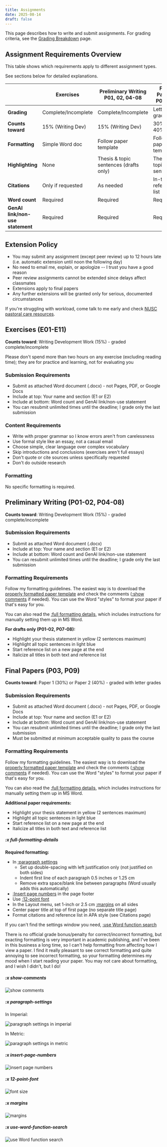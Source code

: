 ```yaml
---
title: Assignments
date: 2025-08-14
draft: false
---
```


This page describes how to write and submit assignments. For grading criteria, see the [Grading Breakdown](/course-info/grading-breakdown) page.

## Assignment Requirements Overview

This table shows which requirements apply to different assignment types.
>
See sections below for detailed explanations.

| | **Exercises** | **Preliminary Writing**<br>P01, 02, 04-08 | **Final Papers**<br>P03, 09 |
|---|---|---|---|
| **Grading** | Complete/Incomplete | Complete/Incomplete | Letter grade |
| **Counts toward** | 15% (Writing Dev) | 15% (Writing Dev) | 30% or 40% |
| **Formatting** | Simple Word doc | Follow paper template | Follow paper template |
| **Highlighting** | None | Thesis & topic sentences (drafts only) | Thesis & topic sentences |
| **Citations** | Only if requested | As needed | In-text & reference list |
| **Word count** | Required | Required | Required |
| **GenAI link/non-use statement** | Required | Required | Required |

## Extension Policy

- You may submit any assignment (except peer review) up to 12 hours late (i.e. automatic extension until noon the following day)
- No need to email me, explain, or apologize -- I trust you have a good reason
- Peer review assignments cannot be extended since delays affect classmates
- Extensions apply to final papers
- Any further extensions will be granted only for serious, documented circumstances

If you're struggling with workload, come talk to me early and check [NUSC pastoral care resources](https://tinyurl.com/nuscpastoralcare).

## Exercises (E01-E11)

**Counts toward**: Writing Development Work (15%) - graded complete/incomplete

Please don't spend more than two hours on any exercise (excluding reading time); they are for practice and learning, not for evaluating you

### Submission Requirements

- Submit as attached Word document (.docx) - not Pages, PDF, or Google Docs
- Include at top: Your name and section (E1 or E2)
- Include at bottom: Word count and GenAI link/non-use statement
- You can resubmit unlimited times until the deadline; I grade only the last submission

### Content Requirements

- Write with proper grammar so I know errors aren't from carelessness
- Use formal style like an essay, not a casual email
- Choose simple, clear language over complex vocabulary
- Skip introductions and conclusions (exercises aren't full essays)
- Don't quote or cite sources unless specifically requested
- Don't do outside research

### Formatting

No specific formatting is required.

## Preliminary Writing (P01-02, P04-08)

**Counts toward**: Writing Development Work (15%) - graded complete/incomplete

### Submission Requirements

- Submit as attached Word document (.docx)
- Include at top: Your name and section (E1 or E2)
- Include at bottom: Word count and GenAI link/non-use statement
- You can resubmit unlimited times until the deadline; I grade only the last submission

### Formatting Requirements

Follow my formatting guidelines. The easiest way is to download the [properly formatted paper template](/downloads/ntw2029-paper.docx) and check the comments ([:show comments](#x-show-comments) if needed). You can use the Word "styles" to format your paper if that's easy for you.

You can also read the [:full formatting details](#x-full-formatting-details), which includes instructions for manually setting them up in MS Word.

**For drafts only (P01-02, P07-08):**

- Highlight your thesis statement in yellow (2 sentences maximum)
- Highlight all topic sentences in light blue
- Start reference list on a new page at the end
- Italicize all titles in both text and reference list

## Final Papers (P03, P09)

**Counts toward**: Paper 1 (30%) or Paper 2 (40%) - graded with letter grades

### Submission Requirements

- Submit as attached Word document (.docx) - not Pages, PDF, or Google Docs
- Include at top: Your name and section (E1 or E2)
- Include at bottom: Word count and GenAI link/non-use statement
- You can resubmit unlimited times until the deadline; I grade only the last submission
- Must be submitted at minimum acceptable quality to pass the course

### Formatting Requirements

Follow my formatting guidelines. The easiest way is to download the [properly formatted paper template](/downloads/ntw2029-paper.docx) and check the comments ([:show comments](#x-show-comments) if needed). You can use the Word "styles" to format your paper if that's easy for you.

You can also read the [:full formatting details](#x-full-formatting-details), which includes instructions for manually setting them up in MS Word.

**Additional paper requirements:**

- Highlight your thesis statement in yellow (2 sentences maximum)
- Highlight all topic sentences in light blue
- Start reference list on a new page at the end
- Italicize all titles in both text and reference list

##### :x full-formatting-details

**Required formatting:**

- In [:paragraph settings](#x-paragraph-settings)
    - Set up double-spacing with left justification only (not justified on both sides)
    - Indent first line of each paragraph 0.5 inches or 1.25 cm
    - Remove extra space/blank line between paragraphs (Word usually adds this automatically)
- [:Insert page numbers](#x-insert-page-numbers) in the page footer
- Use [:12-point font](#x-12-point-font)
- In the Layout menu, set 1-inch or 2.5 cm [:margins](#x-margins) on all sides
- Center paper title at top of first page (no separate title page)
- Format citations and reference list in APA style (see Citations page)

If you can't find the settings window you need, [:use Word function search](#x-use-word-function-search)

There is no official grade bonus/penalty for correct/incorrect formatting, but exacting formatting is very important in academic publishing, and I've been in this business a long time, so I can't help formatting from affecting how I view a paper. I find it really pleasant to see correct formatting and quite annoying to see incorrect formatting, so your formatting determines my mood when I start reading your paper. You may not care about formatting, and I wish I didn't, but I do!

##### :x show-comments

![show comments](/images/show-comments.jpg)

##### :x paragraph-settings

In Imperial:

![paragraph settings in imperial](/images/formatting-settings-imperial.jpg)

In Metric:

![paragraph settings in metric](/images/formatting-settings-metric.jpg)

##### :x insert-page-numbers

![insert page numbers](/images/insert-page-numbers.jpg)

##### :x 12-point-font

![font size](/images/font-size.jpg)

##### :x margins

![margins](/images/margins.jpg)

##### :x use-word-function-search

![use Word function search](/images/use-word-function-search.jpg)

